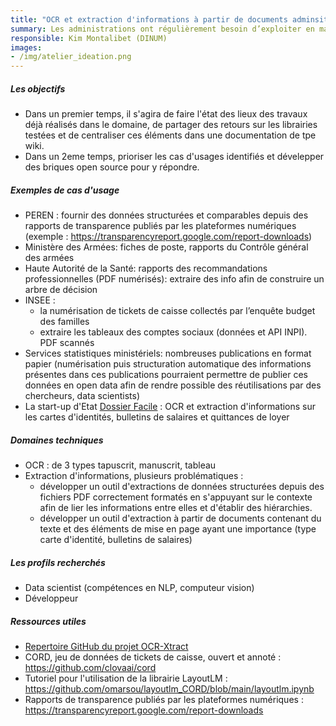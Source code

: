 ```yaml
---
title: "OCR et extraction d'informations à partir de documents adminsitratifs"
summary: Les administrations ont régulièrement besoin d’exploiter en masse des documents administratifs sous des formats non directement exploitables (PDF scannés, images, etc.). L’information contenue dans ces documents, pour être exploitée, doit passer par une étape d'extraction et de structuration de l’information, qui est vite très chronophage si elle doit être réalisée à la main.
responsible: Kim Montalibet (DINUM)
images: 
- /img/atelier_ideation.png
---
```


##### Les objectifs 
* Dans un premier temps, il s'agira de faire l'état des lieux des travaux déjà réalisés dans le domaine, de partager des retours sur les librairies testées et de centraliser ces éléments dans une documentation de tpe wiki. 
* Dans un 2eme temps, prioriser les cas d'usages identifiés et dévelepper des briques open source pour y répondre.

##### Exemples de cas d'usage
* PEREN : fournir des données structurées et comparables depuis des rapports de transparence publiés par les plateformes numériques (exemple : https://transparencyreport.google.com/report-downloads)
* Ministère des Armées: fiches de poste, rapports du Contrôle général des armées 
* Haute Autorité de la Santé: rapports des recommandations professionnelles (PDF numérisés): extraire des info afin de construire un arbre de décision
* INSEE : 
  * la numérisation de tickets de caisse collectés par l’enquête budget des familles
  * extraire les tableaux des comptes sociaux (données et API INPI). PDF scannés
* Services statistiques ministériels: nombreuses publications en format papier (numérisation puis structuration automatique des informations présentes dans ces publications pourraient permettre de publier ces données en open data afin de rendre possible des réutilisations par des chercheurs, data scientists) 
* La start-up d'Etat [Dossier Facile](https://www.dossierfacile.fr/) : OCR et extraction d'informations sur les cartes d'identités, bulletins de salaires et quittances de loyer 

##### Domaines techniques 
- OCR : de 3 types tapuscrit, manuscrit, tableau 
- Extraction d'informations, plusieurs problématiques : 
  - développer un outil d'extractions de données structurées depuis des fichiers PDF correctement formatés en s'appuyant sur le contexte afin de lier les informations entre elles et d'établir des hiérarchies.
  - développer un outil d'extraction à partir de documents contenant du texte et des éléments de mise en page ayant une importance (type carte d'identité, bulletins de salaires) 


##### Les profils recherchés
* Data scientist (compétences en NLP, computeur vision)
* Développeur 

##### Ressources utiles 
* [Repertoire GitHub du projet OCR-Xtract](https://github.com/etalab-ia/ocr-xtract )
* CORD, jeu de données de tickets de caisse, ouvert et annoté : https://github.com/clovaai/cord 
* Tutoriel pour l'utilisation de la librairie LayoutLM : https://github.com/omarsou/layoutlm_CORD/blob/main/layoutlm.ipynb 
* Rapports de transparence publiés par les plateformes numériques :  https://transparencyreport.google.com/report-downloads

